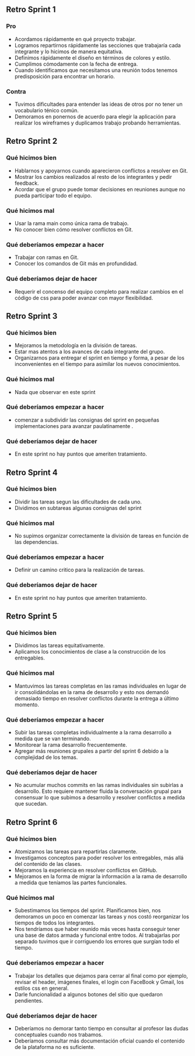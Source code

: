 <h2>Retro Sprint 1</h2>

<h3>Pro</h3>
<ul>
  <li>Acordamos rápidamente en qué proyecto trabajar.</li>
  <li>Logramos repartirnos rápidamente las secciones que trabajaría cada integrante y lo hicimos de manera equitativa.</li>
  <li>Definimos rápidamente el diseño en términos de colores y estilo.</li>
  <li>Cumplimos cómodamente con la fecha de entrega.</li>
  <li>Cuando identificamos que necesitamos una reunión todos tenemos predisposición para encontrar un horario.</li>
</ul>

<h3>Contra</h3>
<ul>
  <li>Tuvimos dificultades para entender las ideas de otros por no tener un vocabulario ténico común.</li>
  <li>Demoramos en ponernos de acuerdo para elegir la aplicación para realizar los wireframes y duplicamos trabajo probando herramientas.</li>
</ul>

<h2>Retro Sprint 2</h2>

<h3>Qué hicimos bien</h3>
<ul>
<li>Hablarnos y apoyarnos cuando aparecieron conflictos a resolver en Git.</li>
<li>Mostrar los cambios realizados al resto de los integrantes y pedir feedback.</li>
<li>Acordar que el grupo puede tomar decisiones en reuniones aunque no pueda participar todo el equipo.</li>
</ul>

<h3>Qué hicimos mal</h3>
<ul>
<li>Usar la rama main como única rama de trabajo.</li>
<li>No conocer bien cómo resolver conflictos en Git.</li>
</ul>


<h3>Qué deberíamos empezar a hacer</h3>
<ul>
<li>Trabajar con ramas en Git.</li>
<li>Conocer los comandos de Git más en profundidad.</li>
</ul>

<h3>Qué deberíamos dejar de hacer</h3>
<ul>
<li>Requerir el concenso del equipo completo para realizar cambios en el código de css para poder avanzar con mayor flexibilidad.</li>
</ul>

<h2>Retro Sprint 3</h2>

<h3>Qué hicimos bien</h3>
<ul>
<li> Mejoramos la metodología en la división de tareas. </li>
<li> Estar mas atentos a los avances de cada integrante del grupo. </li>
<li> Organizarnos para entregar el sprint en tiempo y forma, a pesar de los inconvenientes en el tiempo para asimilar los nuevos conocimientos.</li>
</ul>

<h3>Qué hicimos mal</h3>
<ul>
<li>Nada que observar en este sprint </li>
</ul>

<h3>Qué deberíamos empezar a hacer</h3>
<ul>
<li>comenzar a subdividir las consignas del sprint en pequeñas implementaciones para avanzar paulatinamente .</li>
</ul>

<h3>Qué deberíamos dejar de hacer</h3>
<ul>
<li> En este sprint no hay puntos que ameriten tratamiento.</li>
</ul>

<h2>Retro Sprint 4</h2>

<h3>Qué hicimos bien</h3>
<ul>
  
<li> Dividir las tareas segun las dificultades de cada uno. </li>
<li> Dividimos en subtareas algunas consignas del sprint</li>
</ul>

<h3>Qué hicimos mal</h3>
<ul>
<li>No supimos organizar correctamente la división de tareas en función de las dependencias.</li>
</ul>

<h3>Qué deberíamos empezar a hacer</h3>
<ul>
  <li>Definir un camino critico para la realización de tareas.</li>
</ul>

<h3>Qué deberíamos dejar de hacer</h3>
<ul>
<li> En este sprint no hay puntos que ameriten tratamiento.</li>
</ul>


<h2>Retro Sprint 5</h2>

<h3>Qué hicimos bien</h3>
<ul>
  
<li> Dividimos las tareas equitativamente. </li>
<li> Aplicamos los conocimientos de clase a la construcción de los entregables.</li>
</ul>

<h3>Qué hicimos mal</h3>
<ul>
<li>Mantuvimos las tareas completas en las ramas individuales en lugar de ir consolidándolas en la rama de desarrollo y esto nos demandó demasiado tiempo en resolver conflictos durante la entrega a último momento. </li>
</ul>

<h3>Qué deberíamos empezar a hacer</h3>
<ul>
  <li>Subir las tareas completas individualmente a la rama desarrollo a medida que se van terminando. </li>
  <li>Monitorear la rama desarrollo frecuentemente. </li>
  <li>Agregar más reuniones grupales a partir del sprint 6 debido a la complejidad de los temas. </li>
</ul>

<h3>Qué deberíamos dejar de hacer</h3>
<ul>
<li> No acumular muchos commits en las ramas individuales sin subirlas a desarrollo. Esto requiere mantener fluida la conversación grupal para consensuar lo que subimos a desarrollo y resolver conflictos a medida que sucedan.</li>
</ul>

<h2>Retro Sprint 6</h2>

<h3>Qué hicimos bien</h3>
<ul> 
<li> Atomizamos las tareas para repartirlas claramente.  </li>
<li> Investigamos conceptos para poder resolver los entregables, más allá del contenido de las clases.</li>
<li> Mejoramos la experiencia en resolver conflictos en GitHub.</li>
<li> Mejoramos en la forma de migrar la información a la rama de desarrollo a medida que teníamos las partes funcionales.</li>
</ul>

<h3>Qué hicimos mal</h3>
<ul>
<li> Subestimamos los tiempos del sprint. Planificamos bien, nos demoramos un poco en comenzar las tareas y nos costó reorganizar los tiempos de todos los integrantes. </li>
 <li> Nos tendríamos que haber reunido más veces hasta conseguir tener una base de datos armada y funcional entre todos. Al trabajarlas por separado tuvimos que ir corriguendo los errores que surgían todo el tiempo. </li>
</ul>

<h3>Qué deberíamos empezar a hacer</h3>
<ul>
<li> Trabajar los detalles que dejamos para cerrar al final como por ejemplo, revisar el header, imágenes finales, el login con FaceBook y Gmail, los estilos css en general. </li>
<li> Darle funcionalidad a algunos botones del sitio que quedaron pendientes. </li>
</ul>

<h3>Qué deberíamos dejar de hacer</h3>
<ul>
<li> Deberíamos no demorar tanto tiempo en consultar al profesor las dudas conceptuales cuando nos trabamos.</li>
<li> Deberíamos consultar más documentación oficial cuando el contenido de la plataforma no es suficiente.</li>
</ul>





